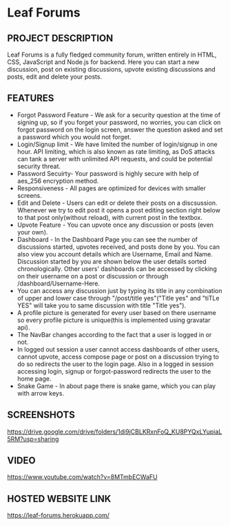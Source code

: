 # Leaf Forums

## PROJECT DESCRIPTION

Leaf Forums is a fully fledged community forum, written entirely in HTML, CSS, JavaScript and Node.js for backend.
Here you can start a new discussion, post on existing discussions, upvote existing discussions and posts, edit and delete your posts.

## FEATURES
 
* Forgot Password Feature - We ask for a security question at the time of signing up, so if you forget your password, no worries, you can click on forgot password on the login screen, answer the question asked and set a password which you would not forget.
* Login/Signup limit - We have limited the number of login/signup in one hour. API limiting, which is also known as rate limiting, as DoS attacks can tank a server with unlimited API requests, and could be potential security threat.
* Password Secuirty- Your password is highly secure with help of aes_256 encryption method.
* Responsiveness - All pages are optimized for devices with smaller screens.
* Edit and Delete - Users can edit or delete their posts on a discsussion. Whenever we try to edit post it opens a post editing section right below to that post only(without reload), with current post in the textbox.
* Upvote Feature - You can upvote once any discussion or posts (even your own).
* Dashboard - In the Dashboard Page you can see the number of discussions started, upvotes received, and posts done by you. You can also view you account details which are Username, Email and Name. Discussion started by you are shown below the user details sorted chronologically. Other users' dashboards can be accessed by clicking on their username on a post or discussion or through /dashboard/Username-Here.
* You can access any discussion just by typing its title in any combination of upper and lower case through "/post/title yes"("Title yes" and "tiTLe YES" will take you to same discussion with title "Title yes").
* A profile picture is generated for every user based on there username so every profile picture is unique(this is implemented using gravatar api).
* The NavBar changes according to the fact that a user is logged in or not.
* In logged out session a user cannot access dashboards of other users, cannot upvote, access compose page or post on a discussion trying to do so redirects the user to the login page. Also in a logged in session accessing login, signup or forgot-password redirects the user to the home page.
* Snake Game - In about page there is snake game, which you can play with arrow keys.
## SCREENSHOTS

https://drive.google.com/drive/folders/1di9jCBLKRxnFoQ_KU8PYQxLYupiaL5RM?usp=sharing

## VIDEO

https://www.youtube.com/watch?v=8MTmbECWaFU

## HOSTED WEBSITE LINK

https://leaf-forums.herokuapp.com/
